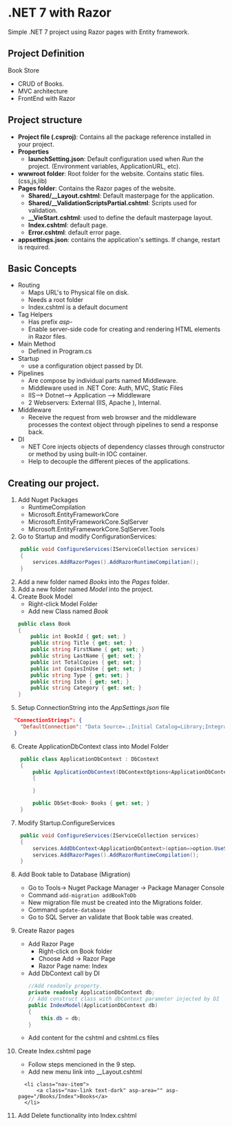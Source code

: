 # .NET 7 with Razor
Simple .NET 7 project using Razor pages with Entity framework.

## Project Definition
Book Store
- CRUD of Books.
- MVC architecture
- FrontEnd with Razor

## Project structure
- **Project file (.csproj)**: Contains all the package reference installed in your project.
- **Properties**
  - **launchSetting.json**: Default configuration used when *Run* the project. (Environment variables, ApplicationURL, etc).
- **wwwroot folder**: Root folder for the website. Contains static files. (css,js,lib)
- **Pages folder**: Contains the Razor pages of the website.
  - **Shared/__Layout.cshtml**: Default masterpage for the application.
  - **Shared/__ValidationScriptsPartial.cshtml**: Scripts used for validation.
  - **__VieStart.cshtml**: used to define the default masterpage layout.
  - **Index.cshtml**: default page.
  - **Error.cshtml**: default error page.
- **appsettings.json**: contains the application's settings. If change, restart is required.

## Basic Concepts
- Routing
  - Maps URL's to Physical file on disk. 
  - Needs a root folder
  - Index.cshtml is a default document
- Tag Helpers
  - Has prefix *asp-*
  - Enable server-side code for creating and rendering HTML elements in Razor files.
- Main Method
  - Defined in Program.cs
- Startup
  - use a configuration object passed by DI.
- Pipelines
  - Are compose by individual parts named Middleware.
  - Middleware used in .NET Core: Auth, MVC, Static Files
  - IIS--> Dotnet--> Application --> Middleware
  - 2 Webservers: External (IIS, Apache ), Internal.
- Middleware
  - Receive the request from web browser and the middleware processes the context object through pipelines to send a response back.
- DI
  - NET Core injects objects of dependency classes through constructor or method by using built-in IOC container.
  - Help to decouple the different pieces of the applications.

## Creating our project.
1. Add Nuget Packages
    - RuntimeCompilation
    - Microsoft.EntityFrameworkCore
    - Microsoft.EntityFrameworkCore.SqlServer
    - Microsoft.EntityFrameworkCore.SqlServer.Tools
2. Go to Startup and modify ConfigurationServices:

```C#
    public void ConfigureServices(IServiceCollection services)
    {
        services.AddRazorPages().AddRazorRuntimeCompilation();
    }
```

2. Add a new folder named *Books* into the *Pages* folder.
3. Add a new folder named *Model* into the project.
4. Create Book Model
    - Right-click Model Folder
    - Add new Class named *Book*
    ```C#
    public class Book
    {
        public int BookId { get; set; }
		public string Title { get; set; }
		public string FirstName { get; set; }
		public string LastName { get; set; }
		public int TotalCopies { get; set; }
		public int CopiesInUse { get; set; }
		public string Type { get; set; }
		public string Isbn { get; set; }
		public string Category { get; set; }
    }
    ```
5. Setup ConnectionString into the *AppSettings.json* file
```json
  "ConnectionStrings": {
    "DefaultConnection": "Data Source=.;Initial Catalog=Library;Integrated Security=True;TrustServerCertificate=True;"
  }
```
6. Create ApplicationDbContext class into Model Folder
```C#
    public class ApplicationDbContext : DbContext
    {
        public ApplicationDbContext(DbContextOptions<ApplicationDbContext> options):base(options)
        {

        }

        public DbSet<Book> Books { get; set; }
    }
```
7. Modify Startup.ConfigureServices
```C#
    public void ConfigureServices(IServiceCollection services)
    {
        services.AddDbContext<ApplicationDbContext>(option=>option.UseSqlServer(Configuration.GetConnectionString("DefaultConnection")));
        services.AddRazorPages().AddRazorRuntimeCompilation();
    }
```

8. Add Book table to Database (Migration)
    - Go to Tools-> Nuget Package Manager -> Package Manager Console
    - Command ```add-migration addBookToDb```
    - New migration file must be created into the Migrations folder.
    - Command ```update-database```
    - Go to SQL Server an validate that Book table was created.
    
9. Create Razor pages 
    - Add Razor Page
      - Right-click on Book folder
      - Choose Add -> Razor Page
      - Razor Page name: Index
    - Add DbContext call by DI
      ```C#
      //Add readonly property.
      private readonly ApplicationDbContext db;
      // Add construct class with dbContext parameter injected by DI
      public IndexModel(ApplicationDbContext db)
      {
          this.db = db;
      }
      ```
    - Add content for the cshtml and cshtml.cs files
   
10. Create Index.cshtml page
    - Follow steps mencioned in the 9 step.
    - Add new menu link into __Layout.cshtml
    ```Razor
      <li class="nav-item">
          <a class="nav-link text-dark" asp-area="" asp-page="/Books/Index">Books</a>
      </li>
    ```

11. Add Delete functionality into Index.cshtml
    
      
    

